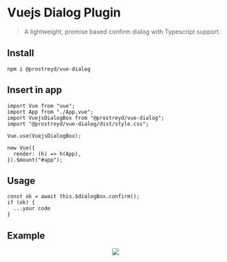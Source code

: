 # Vuejs Dialog Plugin

> A lightweight, promise based confirm dialog with Typescript support.

## Install

```
npm i @prostreyd/vue-dialog
```
## Insert in app
```
import Vue from "vue";
import App from "./App.vue";
import VuejsDialogBox from "@prostreyd/vue-dialog";
import "@prostreyd/vue-dialog/dist/style.css";

Vue.use(VuejsDialogBox);

new Vue({
  render: (h) => h(App),
}).$mount("#app");
```
## Usage

```
const ok = await this.$dialogBox.confirm();
if (ok) {
  ...your code
}

```
## Example
<p align='center'>
  <img src='https://media.giphy.com/media/Mb3kf8InvHFVrEmkIG/giphy.gif'/>
</p>
